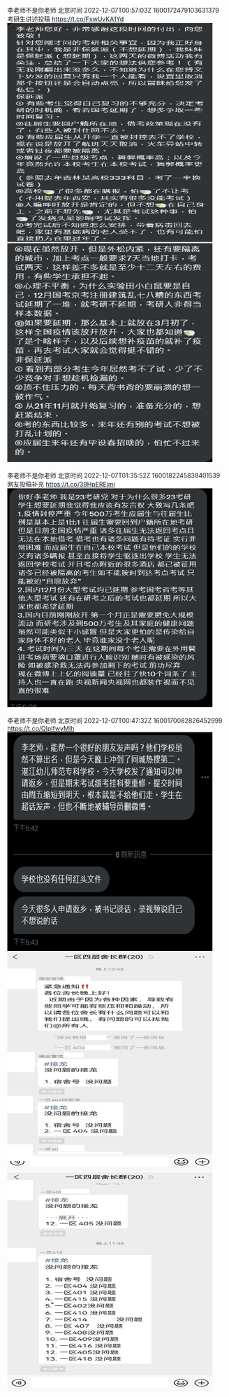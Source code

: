 李老师不是你老师 北京时间 2022-12-07T00:57:03Z 1600172479103631379<br>考研生讲述投稿 https://t.co/FxwUvKA1Yd<br><img src='/temp/image/2022/n-Month-12/1600172479103631379_0.jpg' width='470' height='500'><img src='/temp/image/2022/n-Month-12/1600172479103631379_1.jpg' width='470' height='500'><br><br>李老师不是你老师 北京时间 2022-12-07T01:35:52Z 1600182245838401539<br>网友投稿补充 https://t.co/39HpEREjmi<br><img src='/temp/image/2022/n-Month-12/1600182245838401539_0.jpg' width='470' height='500'><br><br>李老师不是你老师 北京时间 2022-12-07T00:47:32Z 1600170082826452999<br>https://t.co/QIplfwyMIh<br><img src='/temp/image/2022/n-Month-12/1600170082826452999_0.jpg' width='470' height='500'><img src='/temp/image/2022/n-Month-12/1600170082826452999_1.jpg' width='470' height='500'><img src='/temp/image/2022/n-Month-12/1600170082826452999_2.jpg' width='470' height='500'><br><br>